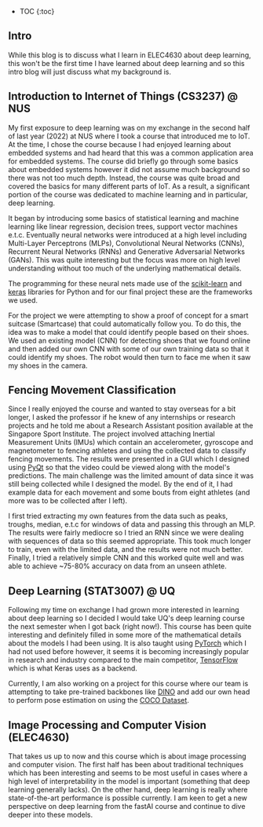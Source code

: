 <!-- prettier-ignore -->
* TOC
{:toc}

## Intro

While this blog is to discuss what I learn in ELEC4630 about deep learning, this won't be the first
time I have learned about deep learning and so this intro blog will just discuss what my background
is.

## Introduction to Internet of Things (CS3237) @ NUS

My first exposure to deep learning was on my exchange in the second half of last year \(2022\) at
NUS where I took a course that introduced me to IoT. At the time, I chose the course because I had
enjoyed learning about embedded systems and had heard that this was a common application area for
embedded systems. The course did briefly go through some basics about embedded systems however it
did not assume much background so there was not too much depth. Instead, the course was quite broad
and covered the basics for many different parts of IoT. As a result, a significant portion of the
course was dedicated to machine learning and in particular, deep learning.

It began by introducing some basics of statistical learning and machine learning like linear
regression, decision trees, support vector machines e.t.c. Eventually neural networks were
introduced at a high level including Multi-Layer Perceptrons \(MLPs\), Convolutional Neural Networks
\(CNNs\), Recurrent Neural Networks \(RNNs\) and Generative Adversarial Networks \(GANs\). This was
quite interesting but the focus was more on high level understanding without too much of the
underlying mathematical details.

The programming for these neural nets made use of the [scikit-learn](https://scikit-learn.org/) and
[keras](https://keras.io/) libraries for Python and for our final project these are the frameworks
we used.

For the project we were attempting to show a proof of concept for a smart suitcase \(Smartcase\)
that could automatically follow you. To do this, the idea was to make a model that could identify
people based on their shoes. We used an existing model \(CNN\) for detecting shoes that we found
online and then added our own CNN with some of our own training data so that it could identify my
shoes. The robot would then turn to face me when it saw my shoes in the camera.

## Fencing Movement Classification

Since I really enjoyed the course and wanted to stay overseas for a bit longer, I asked the
professor if he knew of any internships or research projects and he told me about a Research
Assistant position available at the Singapore Sport Institute. The project involved attaching
Inertial Measurement Units \(IMUs\) which contain an accelerometer, gyroscope and magnetometer to
fencing athletes and using the collected data to classify fencing movements. The results were
presented in a GUI which I designed using [PyQt](https://wiki.qt.io/Qt_for_Python) so that the video
could be viewed along with the model's predictions. The main challenge was the limited amount of
data since it was still being collected while I designed the model. By the end of it, I had example
data for each movement and some bouts from eight athletes \(and more was to be collected after I
left\).

I first tried extracting my own features from the data such as peaks, troughs, median, e.t.c for
windows of data and passing this through an MLP. The results were fairly mediocre so I tried an RNN
since we were dealing with sequences of data so this seemed appropriate. This took much longer to
train, even with the limited data, and the results were not much better. Finally, I tried a
relatively simple CNN and this worked quite well and was able to achieve ~75-80% accuracy on data
from an unseen athlete.

## Deep Learning (STAT3007) @ UQ

Following my time on exchange I had grown more interested in learning about deep learning so I
decided I would take UQ's deep learning course the next semester when I got back \(right now!\).
This course has been quite interesting and definitely filled in some more of the mathematical
details about the models I had been using. It is also taught using [PyTorch](https://pytorch.org/)
which I had not used before however, it seems it is becoming increasingly popular in research and
industry compared to the main competitor, [TensorFlow](https://www.tensorflow.org/) which is what
Keras uses as a backend.

Currently, I am also working on a project for this course where our team is attempting to take
pre-trained backbones like [DINO](https://github.com/facebookresearch/dino) and add our own head to
perform pose estimation on using the [COCO Dataset](https://cocodataset.org/).

## Image Processing and Computer Vision (ELEC4630)

That takes us up to now and this course which is about image processing and computer vision. The
first half has been about traditional techniques which has been interesting and seems to be most
useful in cases where a high level of interpretability in the model is important \(something that
deep learning generally lacks\). On the other hand, deep learning is really where state-of-the-art
performance is possible currently. I am keen to get a new perspective on deep learning from the
fastAI course and continue to dive deeper into these models.
